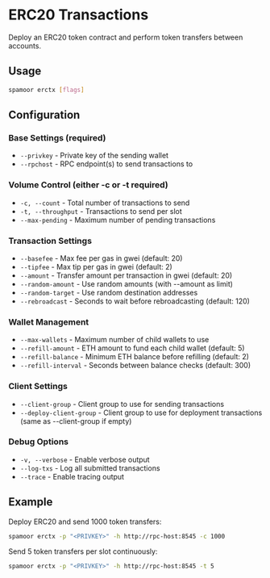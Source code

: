 # ERC20 Transactions

Deploy an ERC20 token contract and perform token transfers between accounts.

## Usage

```bash
spamoor erctx [flags]
```

## Configuration

### Base Settings (required)
- `--privkey` - Private key of the sending wallet
- `--rpchost` - RPC endpoint(s) to send transactions to

### Volume Control (either -c or -t required)
- `-c, --count` - Total number of transactions to send
- `-t, --throughput` - Transactions to send per slot
- `--max-pending` - Maximum number of pending transactions

### Transaction Settings
- `--basefee` - Max fee per gas in gwei (default: 20)
- `--tipfee` - Max tip per gas in gwei (default: 2)
- `--amount` - Transfer amount per transaction in gwei (default: 20)
- `--random-amount` - Use random amounts (with --amount as limit)
- `--random-target` - Use random destination addresses
- `--rebroadcast` - Seconds to wait before rebroadcasting (default: 120)

### Wallet Management
- `--max-wallets` - Maximum number of child wallets to use
- `--refill-amount` - ETH amount to fund each child wallet (default: 5)
- `--refill-balance` - Minimum ETH balance before refilling (default: 2)
- `--refill-interval` - Seconds between balance checks (default: 300)

### Client Settings
- `--client-group` - Client group to use for sending transactions
- `--deploy-client-group` - Client group to use for deployment transactions (same as --client-group if empty)

### Debug Options
- `-v, --verbose` - Enable verbose output
- `--log-txs` - Log all submitted transactions
- `--trace` - Enable tracing output

## Example

Deploy ERC20 and send 1000 token transfers:
```bash
spamoor erctx -p "<PRIVKEY>" -h http://rpc-host:8545 -c 1000
```

Send 5 token transfers per slot continuously:
```bash
spamoor erctx -p "<PRIVKEY>" -h http://rpc-host:8545 -t 5
``` 